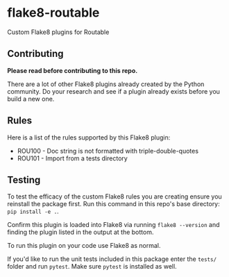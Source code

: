 # flake8-routable
Custom Flake8 plugins for Routable

## Contributing

**Please read before contributing to this repo.**

There are a lot of other Flake8 plugins already created by the Python community. Do your research and see if a plugin already exists before you build a new one.

## Rules

Here is a list of the rules supported by this Flake8 plugin:
* ROU100 - Doc string is not formatted with triple-double-quotes
* ROU101 - Import from a tests directory

## Testing

To test the efficacy of the custom Flake8 rules you are creating ensure you reinstall the package first. Run this command in this repo's base directory: `pip install -e .`.

Confirm this plugin is loaded into Flake8 via running `flake8 --version` and finding the plugin listed in the output at the bottom.

To run this plugin on your code use Flake8 as normal.

If you'd like to run the unit tests included in this package enter the `tests/` folder and run `pytest`. Make sure `pytest` is installed as well.
